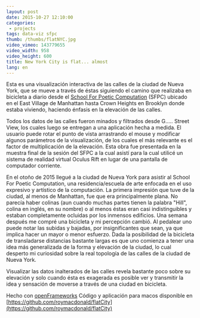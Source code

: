 ```yaml
---
layout: post
date: 2015-10-27 12:10:00
categories:
 - projects
tags: data-viz sfpc
thumb: /thumbs/flatNYC.jpg
video_vimeo: 143779655
video_width: 958
video_height: 600
title: New York City is flat... almost
lang: en
---
```

Esta es una visualización interactiva de las calles de la ciudad de Nueva York, que se mueve a través de éstas siguiendo el camino que realizaba en bicicleta a diario desde el [School For Poetic Computation](http://sfpc.io) (SFPC) ubicado en el East Village de Manhattan hasta Crown Heights en Brooklyn donde estaba viviendo, haciendo énfasis en la elevación de las calles.

Todos los datos de las calles fueron minados y filtrados desde G..... Street View, los cuales luego se entregan a una aplicación hecha a medida. El usuario puede rotar el punto de vista arrastrando el mouse y modificar algunos parámetros de la visualización, de los cuales el más relevante es el factor de multiplicación de la elevación. Esta obra fue presentada en la muestra final de la sesión del SFPC a la cual asistí para la cual utilicé un sistema de realidad virtual Oculus Rift en lugar de una pantalla de computador corriente.

En el otoño de 2015 llegué a la ciudad de Nueva York para asistir al School For Poetic Computation, una residencia/escuela de arte enfocada en el uso expresivo y artístico de la computación. La primera impresión que tuve de la ciudad, al menos de Manhattan, fue que era principalmente plana. No parecía haber colinas (aun cuando muchas partes tienen la palabra "Hill", colina en inglés, en su nombre) o al menos éstas eran casi indistinguibles y estaban completamente ocluidas por los inmensos edificios. Una semana después me compré una bicicleta y mi percepción cambió. Al pedalear uno puede notar las subidas y bajadas, por insignificantes que sean, ya que implica hacer un mayor o menor esfuerzo. Dada la posibilidad de la bicicleta de transladarse distancias bastante largas es que uno comienza a tener una idea más generalizada de la forma y elevación de la ciudad, lo cual desperto mi curiosidad sobre la real topología de las calles de la ciudad de Nueva York.

Visualizar las datos inalterados de las calles revela bastante poco sobre su elevación y solo cuando ésta es exagerada es posible ver y transmitir la idea y sensación de moverse a través de una ciudad en bicicleta.

Hecho con [openFrameworks](http://openframeworks.cc)
Código y aplicación para macos disponible en [https://github.com/roymacdonald/flatCity](https://github.com/roymacdonald/flatCity)
